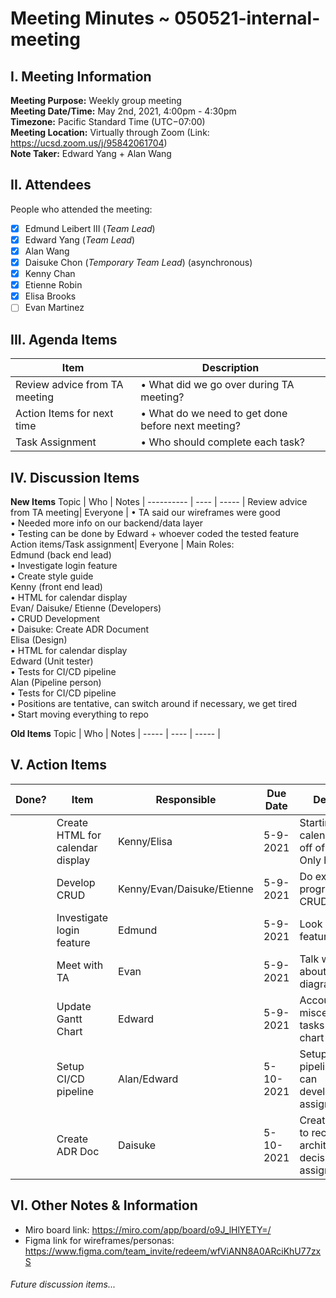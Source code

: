 # Meeting Minutes ~ 050521-internal-meeting
## I. Meeting Information
**Meeting Purpose:** Weekly group meeting  
**Meeting Date/Time:** May 2nd, 2021, 4:00pm - 4:30pm   
**Timezone:** Pacific Standard Time (UTC−07:00)    
**Meeting Location:** Virtually through Zoom (Link: https://ucsd.zoom.us/j/95842061704)    
**Note Taker:** Edward Yang + Alan Wang    

## II. Attendees
People who attended the meeting:
- [x] Edmund Leibert III (*Team Lead*)
- [x] Edward Yang (*Team Lead*)
- [x] Alan Wang
- [x] Daisuke Chon (*Temporary Team Lead*) (asynchronous)
- [x] Kenny Chan
- [x] Etienne Robin
- [x] Elisa Brooks
- [ ] Evan Martinez

## III. Agenda Items

Item | Description
---- | ----
Review advice from TA meeting| • What did we go over during TA meeting? <br> 
Action Items for next time | • What do we need to get done before next meeting?<br>
Task Assignment | • Who should complete each task? <br> 


## IV. Discussion Items

**New Items**
Topic | Who  | Notes |
---------- | ---- | ----- |
Review advice from TA meeting| Everyone | • TA said our wireframes were good<br> • Needed more info on our backend/data layer<br>• Testing can be done by Edward + whoever coded the tested feature
Action items/Task assignment| Everyone | Main Roles:<br>Edmund (back end lead)<br>• Investigate login feature<br>• Create style guide<br>Kenny (front end lead)<br>• HTML for calendar display<br> Evan/ Daisuke/ Etienne (Developers)<br>• CRUD Development<br>• Daisuke: Create ADR Document <br>Elisa (Design)<br>• HTML for calendar display<br>Edward (Unit tester)<br>• Tests for CI/CD pipeline<br>Alan (Pipeline person)<br>• Tests for CI/CD pipeline<br>• Positions are tentative, can switch around if necessary, we get tired<br>• Start moving everything to repo<br>

**Old Items**
Topic | Who  | Notes |
----- | ---- | ----- |


## V. Action Items
| Done? | Item | Responsible  | Due Date  | Description  |
| ----- | ---- | ------------ | --------- | --------- |
|    | Create HTML for calendar display | Kenny/Elisa | 5-9-2021  | Starting creating calendar based off of wireframes<br>Only html is fine |
|    | Develop CRUD | Kenny/Evan/Daisuke/Etienne | 5-9-2021  | Do exploratory programming for CRUD features|
|    | Investigate login feature | Edmund | 5-9-2021  | Look into login feature/database |
|    | Meet with TA | Evan | 5-9-2021  | Talk with Sanat about backend diagram |
|    | Update Gantt Chart| Edward | 5-9-2021  | Account time for miscellaneous tasks in Gantt chart|
|    | Setup CI/CD pipeline| Alan/Edward | 5-10-2021  | Setup CI/CD pipeline so we can develop/canvas assignment |
|    | Create ADR Doc | Daisuke | 5-10-2021  | Create ADR Doc to record our architectural decisions/Canvas assignment|

## VI. Other Notes & Information
- Miro board link: https://miro.com/app/board/o9J_lHlYETY=/
- Figma link for wireframes/personas: 
https://www.figma.com/team_invite/redeem/wfViANN8A0ARciKhU77zxS

###### Future discussion items...
